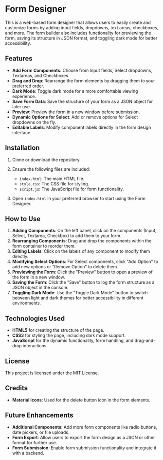 # Form Designer

This is a web-based form designer that allows users to easily create and customize forms by adding input fields, dropdowns, text areas, checkboxes, and more. The form builder also includes functionality for previewing the form, saving its structure in JSON format, and toggling dark mode for better accessibility.

## Features

- **Add Form Components**: Choose from Input fields, Select dropdowns, Textareas, and Checkboxes.
- **Drag and Drop**: Rearrange the form elements by dragging them to your preferred order.
- **Dark Mode**: Toggle dark mode for a more comfortable viewing experience.
- **Save Form Data**: Save the structure of your form as a JSON object for later use.
- **Preview**: Preview the form in a new window before submission.
- **Dynamic Options for Select**: Add or remove options for Select dropdowns on the fly.
- **Editable Labels**: Modify component labels directly in the form design interface.

## Installation

1. Clone or download the repository.
2. Ensure the following files are included:
   - `index.html`: The main HTML file.
   - `style.css`: The CSS file for styling.
   - `script.js`: The JavaScript file for form functionality.

3. Open `index.html` in your preferred browser to start using the Form Designer.

## How to Use

1. **Adding Components**: On the left panel, click on the components (Input, Select, Textarea, Checkbox) to add them to your form.
2. **Rearranging Components**: Drag and drop the components within the form container to reorder them.
3. **Editing Labels**: Click on the labels of any component to modify them directly.
4. **Modifying Select Options**: For Select components, click "Add Option" to add new options or "Remove Option" to delete them.
5. **Previewing the Form**: Click the "Preview" button to open a preview of the form in a new window.
6. **Saving the Form**: Click the "Save" button to log the form structure as a JSON object in the console.
7. **Toggling Dark Mode**: Use the "Toggle Dark Mode" button to switch between light and dark themes for better accessibility in different environments.

## Technologies Used

- **HTML5** for creating the structure of the page.
- **CSS3** for styling the page, including dark mode support.
- **JavaScript** for the dynamic functionality, form handling, and drag-and-drop interactions.

## License

This project is licensed under the MIT License.

## Credits

- **Material Icons**: Used for the delete button icon in the form elements.

## Future Enhancements

- **Additional Components**: Add more form components like radio buttons, date pickers, or file uploads.
- **Form Export**: Allow users to export the form design as a JSON or other format for further use.
- **Form Submission**: Enable form submission functionality and integrate it with a backend.
